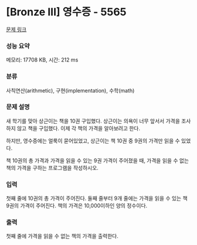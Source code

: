 # [Bronze III] 영수증 - 5565 

[문제 링크](https://www.acmicpc.net/problem/5565) 

### 성능 요약

메모리: 17708 KB, 시간: 212 ms

### 분류

사칙연산(arithmetic), 구현(implementation), 수학(math)

### 문제 설명

<p>새 학기를 맞아 상근이는 책을 10권 구입했다. 상근이는 의욕이 너무 앞서서 가격을 조사하지 않고 책을 구입했다. 이제 각 책의 가격을 알아보려고 한다.</p>

<p>하지만, 영수증에는 얼룩이 묻어있었고, 상근이는 책 10권 중 9권의 가격만 읽을 수 있었다.</p>

<p>책 10권의 총 가격과 가격을 읽을 수 있는 9권 가격이 주어졌을 때, 가격을 읽을 수 없는 책의 가격을 구하는 프로그램을 작성하시오.</p>

### 입력 

 <p>첫째 줄에 10권의 총 가격이 주어진다. 둘째 줄부터 9개 줄에는 가격을 읽을 수 있는 책 9권의 가격이 주어진다. 책의 가격은 10,000이하인 양의 정수이다.</p>

### 출력 

 <p>첫째 줄에 가격을 읽을 수 없는 책의 가격을 출력한다.</p>

